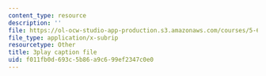 ```yaml
---
content_type: resource
description: ''
file: https://ol-ocw-studio-app-production.s3.amazonaws.com/courses/5-61-physical-chemistry-fall-2017/f011fb0d693c5b86a9c699ef2347c0e0_TEMQhpsGFg.vtt
file_type: application/x-subrip
resourcetype: Other
title: 3play caption file
uid: f011fb0d-693c-5b86-a9c6-99ef2347c0e0
---
```

